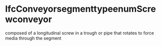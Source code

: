 IfcConveyorsegmenttypeenumScrewconveyor
=======================================
composed of a longitudinal screw in a trough or pipe that rotates to force
media through the segment


